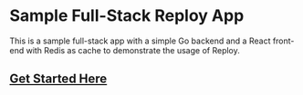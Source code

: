 # Sample Full-Stack Reploy App

This is a sample full-stack app with a simple Go backend and a React front-end with Redis as cache to demonstrate the usage of Reploy.

## [Get Started Here](https://docs.getreploy.com/docs/sample-fullstack-app)

